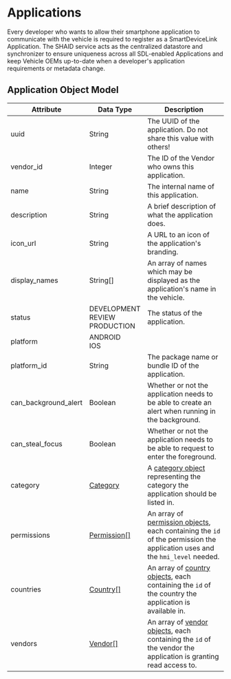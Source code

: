 # Applications
Every developer who wants to allow their smartphone application to communicate with the vehicle is required to register as a SmartDeviceLink Application. The SHAID service acts as the centralized datastore and synchronizer to ensure uniqueness across all SDL-enabled Applications and keep Vehicle OEMs up-to-date when a developer's application requirements or metadata change.

## Application Object Model
| Attribute | Data Type | Description |
|-----------|-----------|-------------|
| uuid | String | The UUID of the application. Do not share this value with others! |
| vendor_id | Integer | The ID of the Vendor who owns this application. |
| name | String | The internal name of this application. |
| description | String | A brief description of what the application does. |
| icon_url | String | A URL to an icon of the application's branding. |
| display_names | String[] | An array of names which may be displayed as the application's name in the vehicle. |
| status | DEVELOPMENT<br/>REVIEW<br/>PRODUCTION | The status of the application. |
| platform | ANDROID<br/>IOS || The platform of the application. |
| platform_id | String | The package name or bundle ID of the application. |
| can_background_alert | Boolean | Whether or not the application needs to be able to create an alert when running in the background. |
| can_steal_focus | Boolean | Whether or not the application needs to be able to request to enter the foreground. |
| category | [Category](../../categories/overview) | A [category object](../../categories/overview) representing the category the application should be listed in. |
| permissions | [Permission[]](../../permissions/overview) | An array of [permission objects](../../permissions/overview), each containing the `id` of the permission the application uses and the `hmi_level` needed. |
| countries | [Country[]](../../countries/overview) | An array of [country objects](../../countries/overview), each containing the `id` of the country the application is available in. |
| vendors | [Vendor[]](../../vendors/overview) | An array of [vendor objects](../../vendors/overview), each containing the `id` of the vendor the application is granting read access to. |
